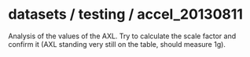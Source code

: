 ﻿datasets / testing / accel_20130811
===================================

Analysis of the values of the AXL. Try to calculate the scale factor and confirm it (AXL standing very still on the table, should measure 1g).